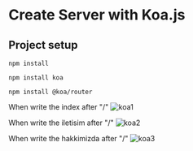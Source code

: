 # Create Server with Koa.js

## Project setup
```
npm install
```
```
npm install koa
```
```
npm install @koa/router
```

When write the index after "/"
![koa1](https://user-images.githubusercontent.com/89356076/157688982-e0e004bf-9741-436d-8f03-9ea182bf7c03.JPG)

When write the iletisim after "/"
![koa2](https://user-images.githubusercontent.com/89356076/157689329-caa36f8f-d26e-4307-9fef-965678a6d3f4.JPG)

When write the hakkimizda after "/"
![koa3](https://user-images.githubusercontent.com/89356076/157689597-8862c6cc-ee78-4b7e-807a-9373331abfbc.JPG)
